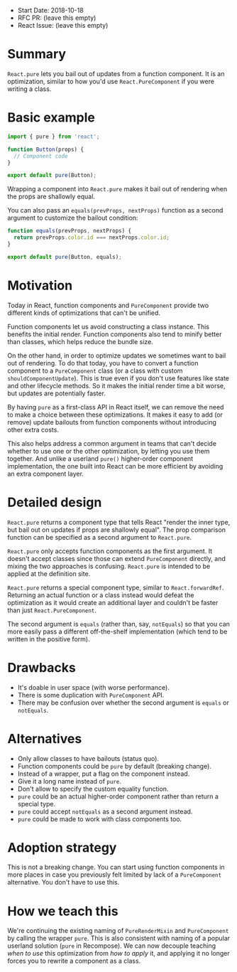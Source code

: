 
- Start Date: 2018-10-18
- RFC PR: (leave this empty)
- React Issue: (leave this empty)

# Summary

`React.pure` lets you bail out of updates from a function component. It is an optimization, similar to how you'd use `React.PureComponent` if you were writing a class.

# Basic example

```js
import { pure } from 'react';

function Button(props) {
  // Component code
}

export default pure(Button);
```

Wrapping a component into `React.pure` makes it bail out of rendering when the props are shallowly equal.

You can also pass an `equals(prevProps, nextProps)` function as a second argument to customize the bailout condition:

```js
function equals(prevProps, nextProps) {
  return prevProps.color.id === nextProps.color.id;
}

export default pure(Button, equals);
```

# Motivation

Today in React, function components and `PureComponent` provide two different kinds of optimizations that can't be unified.

Function components let us avoid constructing a class instance. This benefits the initial render. Function components also tend to minify better than classes, which helps reduce the bundle size.

On the other hand, in order to optimize updates we sometimes want to bail out of rendering. To do that today, you have to convert a function component to a `PureComponent` class (or a class with custom `shouldComponentUpdate`). This is true even if you don't use features like state and other lifecycle methods. So it makes the initial render time a bit worse, but updates are potentially faster.

By having `pure` as a first-class API in React itself, we can remove the need to make a choice between these optimizations. It makes it easy to add (or remove) update bailouts from function components without introducing other extra costs.

This also helps address a common argument in teams that can't decide whether to use one or the other optimization, by letting you use them together. And unlike a userland `pure()` higher-order component implementation, the one built into React can be more efficient by avoiding an extra component layer.


# Detailed design

`React.pure` returns a component type that tells React "render the inner type, but bail out on updates if props are shallowly equal". The prop comparison function can be specified as a second argument to `React.pure`.

`React.pure` only accepts function components as the first argument. It doesn't accept classes since those can extend `PureComponent` directly, and mixing the two approaches is confusing. `React.pure` is intended to be applied at the definition site.

`React.pure` returns a special component type, similar to `React.forwardRef`. Returning an actual function or a class instead would defeat the optimization as it would create an additional layer and couldn't be faster than just `React.PureComponent`.

The second argument is `equals` (rather than, say, `notEquals`) so that you can more easily pass a different off-the-shelf implementation (which tend to be written in the positive form).

# Drawbacks

- It's doable in user space (with worse performance).
- There is some duplication with `PureComponent` API.
- There may be confusion over whether the second argument is `equals` or `notEquals`.

# Alternatives

- Only allow classes to have bailouts (status quo).
- Function components could be `pure` by default (breaking change).
- Instead of a wrapper, put a flag on the component instead.
- Give it a long name instead of `pure`.
- Don't allow to specify the custom equality function.
- `pure` could be an actual higher-order component rather than return a special type.
- `pure` could accept `notEquals` as a second argument instead.
- `pure` could be made to work with class components too.

# Adoption strategy

This is not a breaking change. You can start using function components in more places in case you previously felt limited by lack of a `PureComponent` alternative. You don't have to use this.

# How we teach this

We're continuing the existing naming of `PureRenderMixin` and `PureComponent` by calling the wrapper `pure`. This is also consistent with naming of a popular userland solution (`pure` in Recompose). We can now decouple teaching _when to use_ this optimization from _how to apply_ it, and applying it no longer forces you to rewrite a component as a class.
